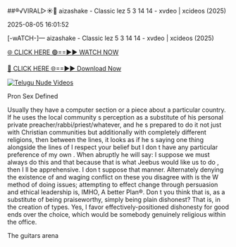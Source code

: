 ##®️√VIRAL▷☀️👄    aizashake - Classic lez 5 3 14 14 - xvdeo &#124; xcideos (2025)

2025-08-05 16:01:52



[-wATCH-]—    aizashake - Classic lez 5 3 14 14 - xvdeo &#124; xcideos (2025)

[🌐 CLICK HERE 🟢==►► WATCH NOW](https://www.youtucams.com/tracking/githubcom)

[🔴 CLICK HERE 🌐==►► Download Now](https://www.youtucams.com/tracking/githubcom)

[![Telugu Nude Videos](https://i.imgur.com/dJHk4Zq.gif)](https://www.youtucams.com/tracking/githubcom)



Pron Sex Defined

Usually they have a computer section or a piece about a particular country. If he uses the local community s perception as a substitute of his personal private preacher/rabbi/priest/whatever, and he s prepared to do it not just with Christian communities but additionally with completely different religions, then between the lines, it looks as if he s saying one thing alongside the lines of  I respect your belief but I don t have any particular preference of my own . When abruptly he will say:  I suppose we must always do this and that because that is what Jeebus would like us to do , then I ll be apprehensive. I don t suppose that manner. Alternately denying the existence of and waging conflict on these you disagree with is the W method of doing issues; attempting to effect change through persuasion and ethical leadership is, IMHO, A better Plan&reg;. Don t you think that is, as a substitute of being praiseworthy, simply being plain dishonest? That is, in the creation of types. Yes, I favor effectively-positioned dishonesty for good ends over the choice, which would be somebody genuinely religious within the office.

The guitars arena